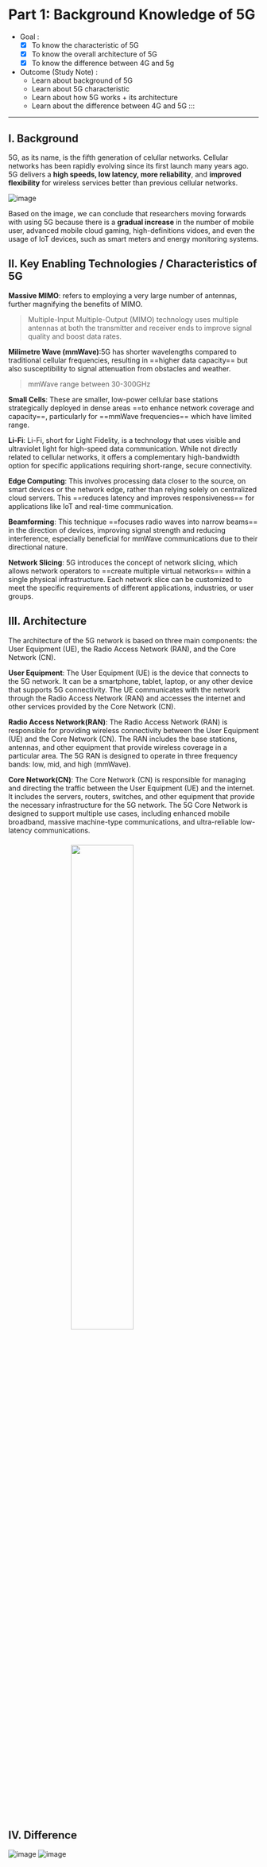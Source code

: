 # Part 1: Background Knowledge of 5G

- Goal : 
    - [x] To know the characteristic of 5G
    - [x] To know the overall architecture of 5G
    - [x] To know the difference between 4G and 5g 

- Outcome (Study Note) : 
    - Learn about background of 5G
    - Learn about 5G characteristic
    - Learn about how 5G works + its architecture
    - Learn about the difference between 4G and 5G
:::

***

## I. Background
5G, as its name, is the fifth generation of celullar networks. Cellular networks has been rapidly evolving since its first launch many years ago. 5G delivers a **high speeds, low latency, more reliability**, and **improved flexibility** for wireless services better than previous cellular networks.

![image](https://hackmd.io/_uploads/H1oynHpwp.png)

Based on the image, we can conclude that researchers moving forwards with using 5G because there is a **gradual increase** in the number of mobile user, advanced mobile cloud gaming, high-definitions vidoes, and even the usage of IoT devices, such as smart meters and energy monitoring systems.

## II. Key Enabling Technologies / Characteristics of 5G
**Massive MIMO**: refers to employing a very large number of antennas, further magnifying the benefits of MIMO. 
> Multiple-Input Multiple-Output (MIMO) technology uses multiple antennas at both the transmitter and receiver ends to improve signal quality and boost data rates.

**Milimetre Wave (mmWave)**:5G has shorter wavelengths compared to traditional cellular frequencies, resulting in ==higher data capacity== but also susceptibility to signal attenuation from obstacles and weather.
> mmWave range between 30-300GHz

**Small Cells**: These are smaller, low-power cellular base stations strategically deployed in dense areas ==to enhance network coverage and capacity==, particularly for ==mmWave frequencies== which have limited range.

**Li-Fi**: Li-Fi, short for Light Fidelity, is a technology that uses visible and ultraviolet light for high-speed data communication. While not directly related to cellular networks, it offers a complementary high-bandwidth option for specific applications requiring short-range, secure connectivity.

**Edge Computing**: This involves processing data closer to the source, on smart devices or the network edge, rather than relying solely on centralized cloud servers. This ==reduces latency and improves responsiveness== for applications like IoT and real-time communication.

**Beamforming**: This technique ==focuses radio waves into narrow beams== in the direction of devices, improving signal strength and reducing interference, especially beneficial for mmWave communications due to their directional nature.

**Network Slicing**: 5G introduces the concept of network slicing, which allows network operators to ==create multiple virtual networks== within a single physical infrastructure. Each network slice can be customized to meet the specific requirements of different applications, industries, or user groups.

## III. Architecture
The architecture of the 5G network is based on three main components: the User Equipment (UE), the Radio Access Network (RAN), and the Core Network (CN).

**User Equipment**: The User Equipment (UE) is the device that connects to the 5G network. It can be a smartphone, tablet, laptop, or any other device that supports 5G connectivity. The UE communicates with the network through the Radio Access Network (RAN) and accesses the internet and other services provided by the Core Network (CN).

**Radio Access Network(RAN)**: The Radio Access Network (RAN) is responsible for providing wireless connectivity between the User Equipment (UE) and the Core Network (CN). The RAN includes the base stations, antennas, and other equipment that provide wireless coverage in a particular area. The 5G RAN is designed to operate in three frequency bands: low, mid, and high (mmWave). 

**Core Network(CN)**: The Core Network (CN) is responsible for managing and directing the traffic between the User Equipment (UE) and the internet. It includes the servers, routers, switches, and other equipment that provide the necessary infrastructure for the 5G network. The 5G Core Network is designed to support multiple use cases, including enhanced mobile broadband, massive machine-type communications, and ultra-reliable low-latency communications.
<img style="display:block;margin:20px auto;padding:1px;border:1px #eee;width:50%;" src="https://hackmd.io/_uploads/r1AGsDpPT.png" />

## IV. Difference
![image](https://hackmd.io/_uploads/rk9o2wTwT.png)
![image](https://hackmd.io/_uploads/H1Wahwaw6.png)
